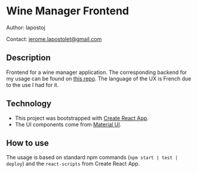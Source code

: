 # Wine Manager Frontend

Author: lapostoj

Contact: jerome.lapostolet@gmail.com

## Description
Frontend for a wine manager application. The corresponding backend for my usage can be found on [this repo](https://github.com/lapostoj/winemanager). The language of the UX is French due to the use I had for it.

## Technology
- This project was bootstrapped with [Create React App](https://github.com/facebook/create-react-app).
- The UI components come from [Material UI](https://material-ui.com/).

## How to use
The usage is based on standard npm commands (`npm start | test | deploy`) and the `react-scripts` from Create React App.
